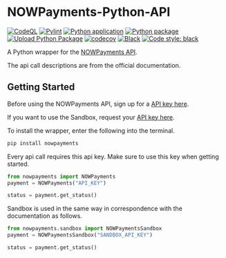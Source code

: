 # NOWPayments-Python-API

[![CodeQL](https://github.com/Ventura94/NOWPayments-Python-API/actions/workflows/codeql-analysis.yml/badge.svg)](https://github.com/Ventura94/NOWPayments-Python-API/actions/workflows/codeql-analysis.yml)
[![Pylint](https://github.com/Ventura94/NOWPayments-Python-API/actions/workflows/pylint.yml/badge.svg)](https://github.com/Ventura94/NOWPayments-Python-API/actions/workflows/pylint.yml)
[![Python application](https://github.com/Ventura94/NOWPayments-Python-API/actions/workflows/python-app.yml/badge.svg)](https://github.com/Ventura94/NOWPayments-Python-API/actions/workflows/python-app.yml)
[![Python package](https://github.com/Ventura94/NOWPayments-Python-API/actions/workflows/python-package.yml/badge.svg)](https://github.com/Ventura94/NOWPayments-Python-API/actions/workflows/python-package.yml)
[![Upload Python Package](https://github.com/Ventura94/NOWPayments-Python-API/actions/workflows/python-publish.yml/badge.svg)](https://github.com/Ventura94/NOWPayments-Python-API/actions/workflows/python-publish.yml)
[![codecov](https://codecov.io/gh/Ventura94/NOWPayments-Python-API/branch/main/graph/badge.svg?token=Z7NIDJI2LD)](https://codecov.io/gh/Ventura94/NOWPayments-Python-API)
[![Black](https://github.com/Ventura94/NOWPayments-Python-API/actions/workflows/black.yml/badge.svg)](https://github.com/Ventura94/NOWPayments-Python-API/actions/workflows/black.yml)
[![Code style: black](https://img.shields.io/badge/code%20style-black-000000.svg)](https://github.com/psf/black)

A Python wrapper for the [NOWPayments API](https://documenter.getpostman.com/view/7907941/S1a32n38?version=latest). 

The api call descriptions are from the official documentation.

## Getting Started
Before using the NOWPayments API, sign up for a [API key here](https://nowpayments.io/).

If you want to use the Sandbox, request your [API key here](https://account.sandbox.nowpayments.io/).


To install the wrapper, enter the following into the terminal.
```bash
pip install nowpayments
```

Every api call requires this api key. Make sure to use this key when getting started. 
```python
from nowpayments import NOWPayments
payment = NOWPayments("API_KEY")

status = payment.get_status()
```
Sandbox is used in the same way in correspondence with the documentation as follows.
```python
from nowpayments.sandbox import NOWPaymentsSandbox
payment = NOWPaymentsSandbox("SANDBOX_API_KEY")

status = payment.get_status()
```



